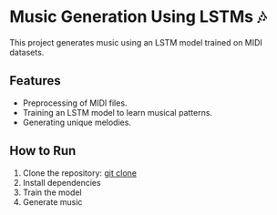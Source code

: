 # Music Generation Using LSTMs 🎶

This project generates music using an LSTM model trained on MIDI datasets.

## Features
- Preprocessing of MIDI files.
- Training an LSTM model to learn musical patterns.
- Generating unique melodies.

## How to Run
1. Clone the repository: [git clone](https://github.com/riyabasu06/Music-Generation-Using-LSTMs.git)
2. Install dependencies
3. Train the model
4. Generate music



